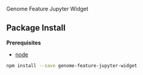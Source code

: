 Genome Feature Jupyter Widget

Package Install
---------------

**Prerequisites**
- [node](http://nodejs.org/)

```bash
npm install --save genome-feature-jupyter-widget
```
